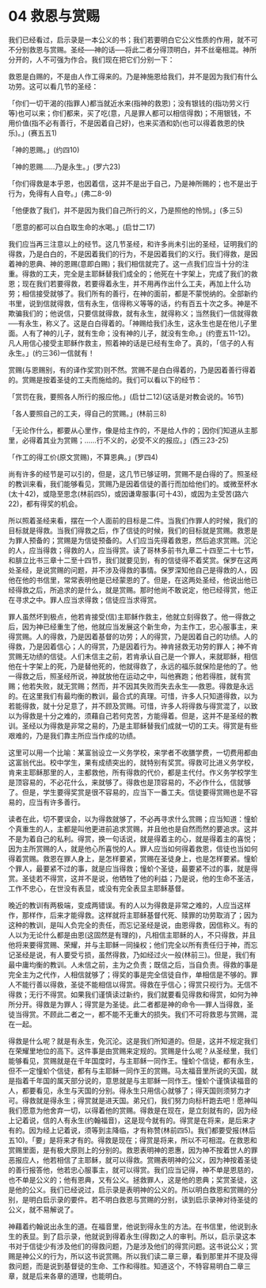 # 04 救恩与赏赐


我们已经看过，启示录是一本公义的书；我们若要明白它公义性质的作用，就不可不分别救恩与赏赐。圣经──神的话──将此二者分得顶明白，并不丝毫相混。神所分开的，人不可强为作合。我们现在把它们分别一下：

救恩是白赐的，不是由人作工得来的。乃是神施恩给我们，并不是因为我们有什么功劳。这可以看几节的圣经：

「你们一切干渴的(指罪人)都当就近水来(指神的救恩)；没有银钱的(指功劳义行等)也可以来；你们都来，买了吃(意，凡是罪人都可以相信得救)；不用银钱，不用价值(指不必有善行，不是因着自己好)，也来买酒和奶(也可以得着救恩的快乐)。」(赛五五1)

「神的恩赐。」(约四10)

「神的恩赐……乃是永生。」(罗六23)

「你们得救是本乎恩，也因着信，这并不是出于自己，乃是神所赐的；也不是出于行为，免得有人自夸。」(弗二8-9)

「他便救了我们，并不是因为我们自己所行的义，乃是照他的怜悯。」(多三5)

「愿意的都可以白白取生命的水喝。」(启廿二17)

我们应当再三注意以上的经节。这几节圣经，和许多尚未引出的圣经，证明我们的得救，乃是白白的，不是因着我们的行为，不是因着我们的义行。我们得救，是因着神的恩典、神的恩赐(意即白赐)；我们相信就完了。这一点我们应当十分的注重。得救的工夫，完全是主耶稣替我们成全的；他死在十字架上，完成了我们的救恩；现在我们若要得救，若要得着永生，并不用再作出什么工夫，再加上什么功劳；相信接受就够了。我们所有的善行，在神的面前，都是不蒙悦纳的。全部新约书里，说到信就得救，信有永生，信得称义等等的话，约有百五十次之多。神是不欺骗我们的；他说信，只要信就得救，就有永生，就得称义；当然我们一信就得救──有永生，称义了。这是白白得着的。「神赐给我们永生，这永生也是在他儿子里面。人有了神的儿子，就有生命；没有神的儿子，就没有生命。」(约壹五11-12)。凡人用信心接受主耶稣作救主，照着神的话是已经有生命了。真的，「信子的人有永生。」(约三36)一信就有！

赏赐(与恩赐别，有的译作奖赏)则不然。赏赐不是白白得着的，乃是因着善行得着的。赏赐是按着圣徒的工夫而施给的。我们可以看以下的经节：

「赏罚在我，要照各人所行的报应他。」(启廿二12)(这话是对教会说的。16节)

「各人要照自己的工夫，得自己的赏赐。」(林前三8)

「无论作什么，都要从心里作，像是给主作的，不是给人作的；因你们知道从主那里，必得着其业为赏赐；……行不义的，必受不义的报应。」(西三23-25)

「作工的得工价(原文赏赐)，不算恩典。」(罗四4)

尚有许多的经节是可以引的，但是，这几节已够证明，赏赐不是白得的了。照圣经的教训来看，我们能够看见，赏赐乃是因着信徒的善行而加给他们的。或微至杯水(太十42)，或隐至思念(林前四5)，或因谦卑服事(可十43)，或因为主受苦(路六22)，都有得奖的机会。

所以照着圣经来看，摆在一个人面前的目标是二件。当我们作罪人的时候，我们的目标就是得救。当我们得救之后，作了信徒的时候，我们的目标就是赏赐。救恩是为罪人预备的；赏赐是为信徒预备的。人们应当先得着救恩，然后追求赏赐。沉沦的人，应当得救；得救的人，应当得赏。读了哥林多前书九章二十四至二十七节，和腓立比书三章十二至十四节，我们就要见到，有的信徒得不着奖赏。保罗在这两处圣经，是说赏赐的问题，并不涉及得救的事情。保罗深知他自己是得救的人，因他在他的书信里，常常表明他是已经蒙恩的了。但是，在这两处圣经，他说出他已经得救之后，所追求的是什么，就是赏赐。那时他尚不敢说定，他已经得赏，他正在寻求之中。罪人应当求得救；信徒应当求得赏。

罪人虽然坏到极点，他若肯接受(信)主耶稣作救主，他就立刻得救了。他一得救之后，因为神已经重生了他，他就应当发展这个新生命，为主作工，忠心服事主，来得赏赐。人的得救，乃是因着基督的功劳；人的得赏，乃是因着自己的功绩。人的得救，乃是因着信心；人的得赏，乃是因着行为。神肯拯救无功劳的罪人；神不肯赏赐无功绩的信徒。人们未信主之前，若肯承认自己是一个罪人，来就耶稣，相信他在十字架上的死，乃是替他死的，他就得救了，永远的福乐就保险是他的了。他一得救之后，照圣经所说，神就放他在运动之中，叫他赛跑；他若得胜，就有赏赐；他若失败，就无赏赐；然而，并不因其失败而失去永生──救恩。得救是永远的。在这里我们有最均衡的教训，最合式的真理。可惜，许多人只知道得救，以为若能得救，就十分足意了，并不顾及赏赐。可惜，许多人将得救与得赏混了，以致以为得救是十分之难的，须藉自己若何克苦，方能得着。但是，这并不是圣经的教训。圣经以为得救是非常之易的，乃是主耶稣替我们成就一切的工夫。得赏是有些艰难的，乃是我们靠主所应当作成的功绩。

这里可以用一个比喻：某富翁设立一义务学校，来学者不收膳学费，一切费用都由这富翁代出。校中学生，果有成绩突出的，就特别有奖赏。得救可比进义务学校，肯来主耶稣那里的人，主都救他，所有得救的代价，都是主代付。作义务学校学生是顶容易的，不必花什么，来就够了。得救也是顶容易的，不必作什么，信就够了。但是，学生要得奖赏是很不容易的，应当下一番工夫。信徒要得赏赐也是不容易的，应当有许多善行。

读者在此，切不要误会，以为得救就够了，不必再寻求什么赏赐；应当知道：憧蚧个真重生的人，主都是叫他更进前追求赏赐，并且他也是自然而然的要追求。这并不是为着自己的私利。得赏，换一句话说，就是得着主的心，就是得着主的喜悦；因为主所赏赐的人，就是他心所喜悦的人。罪人应当如何得着救恩，信徒也当如何得着赏赐。救恩在罪人身上，是怎样要紧，赏赐在圣徒身上，也是怎样要紧。憧蚧个罪人，最要紧不过的事，就是应当得救；憧蚧个圣徒，最要紧不过的事，就是得赏。圣徒若不得赏，这并不是说，他牺牲了他的利益；乃是说，他的生命不圣洁，工作不忠心，在世没有表显，或没有完全表显主耶稣基督。

晚近的教训有两极端，变成两错误。有的人以为得救是非常之难的，人应当这样作，那样作，后来才能得救。这样就将主耶稣基督代死、赎罪的功劳取消了；因为这种的教训，是叫人负完全的责任，而忘记圣经是说，由恩得救，因信称义。有的人以为无论什么都是由恩(这固然是有理的)，凡相信主耶稣的人，不只得救，并且他将来要得赏赐、荣耀，并与主耶稣一同操权；他们完全以所有责任归于神，而忘记圣经是说，有人要受亏损，虽然得救，乃如经过火一般(林前三)。但是，我们有最中庸均衡的教训。人未信之前，主为之负责；既信之后，当自负责。得救的事是完全主为之代作，人相信就够了；得奖的事是完全信徒自作，单相信是不够的。罪人不能行善以得救，圣徒不能相信以得赏。得救在乎信心；得赏只视行为。无信不得救；无行不得赏。如果我们谨慎读过新约，我们就要看见得救和得赏，如何为神所分开。得救是为罪人；得赏是为圣徒。此二者都是神的命令──罪人当得救，圣徒当得赏。不顾此二者之一，都不能不无重大的损失。我们不可将救恩与赏赐，混在一起。

得救是什么呢？就是有永生，免沉沦。这是我们所知道的。但是，这并不规定我们在荣耀里地位的高下。这件事是由赏赐来定规的。赏赐是什么呢？从圣经里，我们能够看见，赏赐就是在千年国度时，与主耶稣一同作王。憧蚧个信徒，都有永生，但不一定憧蚧个信徒，都有与主耶稣一同作王的赏赐。马太福音里所说的天国，就是指着千年国的属天部分说的，意思就是与主耶稣一同作王。憧蚧个谨慎读福音的人，都要看见，永生与天国的分别。得永生只用信心就够了；得天国则须努力才可。得救就是得永生；得赏就是进天国。弟兄们，我们努力向标杆跑去吧！愿神叫我们愿意为他舍弃一切，以得着他的赏赐。得救是在现在，是立刻就有的，因为经上记着说，信的人有永生(约翰福音)，这是现今就有的。得赏是在将来，是后来才有的。因为经上记着说，须等到主降临，才有称赞(林前四5)。我们都要受报(林后五10)。「要」是将来才有的。得救是现在；得赏是将来，所以不可相混。在救恩和赏赐里面，是有极大原则上的分别的。救恩表明神的恩惠，因为神不按着世人的罪恶报应人，他若相信了主耶稣，就可以得救。赏赐表明神的公义，因为神按着圣徒的善行报答他，他若忠心服事主，就可以得赏。我们应当记得，神不单是恩慈的，也不单是公义的；他有恩典，又有公义。拯救罪人，这是他的恩典；奖赏圣徒，这是他的公义。我们已经说过，启示录是表明神的公义的。所以明白救恩和赏赐的分别，是明白启示录的要件。若不明白救恩与赏赐的分别，读到启示录神对待圣徒的公义，就不易解说了。

神藉着约翰说出永生的道。在福音里，他说到得永生的方法。在书信里，他说到永生的表显。到了启示录，他就说到得着永生(得救)之人的审判。所以，启示录这本书对于信徒少有涉及他们的得救问题，乃是涉及他们的得赏问题。这书说公义；赏赐是神公义的行为，所以这书说赏赐。所以我们读二章三章，看到那里并不提及得救问题，而是说到基督徒的生命、工作和得胜。知道这个，不特容易明白二章三章，就是后来各章的道理，也能明白。

